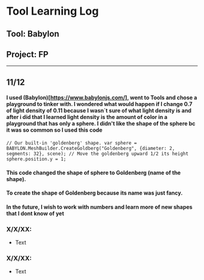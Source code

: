 # Tool Learning Log

## Tool: Babylon

## Project: FP

---
## 11/12
#### I used (Babylon)[https://www.babylonjs.com/], went to Tools and chose a playground to tinker with. I wondered what would happen if I change 0.7 of light density of 0.11 because I wasn´t sure of what light density is and after i did that I learned light density is the amount of color in a playground that has only a sphere. I didn't like the shape of the sphere bc it was so common so I used this code 

`// Our built-in 'goldenberg' shape. var sphere = BABYLON.MeshBuilder.CreateGoldberg("Goldenberg", {diameter: 2, segments: 32}, scene); // Move the goldenberg upward 1/2 its height sphere.position.y = 1;`

#### This code changed the shape of sphere to Goldenberg (name of the shape).

#### To create the shape of Goldenberg because its name was just fancy. 

#### In the future, I wish to work with numbers and learn more of new shapes that I dont know of yet

### X/X/XX:
* Text

### X/X/XX:
* Text


<!-- 
* Links you used today (websites, videos, etc)
* Things you tried, progress you made, etc
* Challenges, a-ha moments, etc
* Questions you still have
* What you're going to try next
-->
